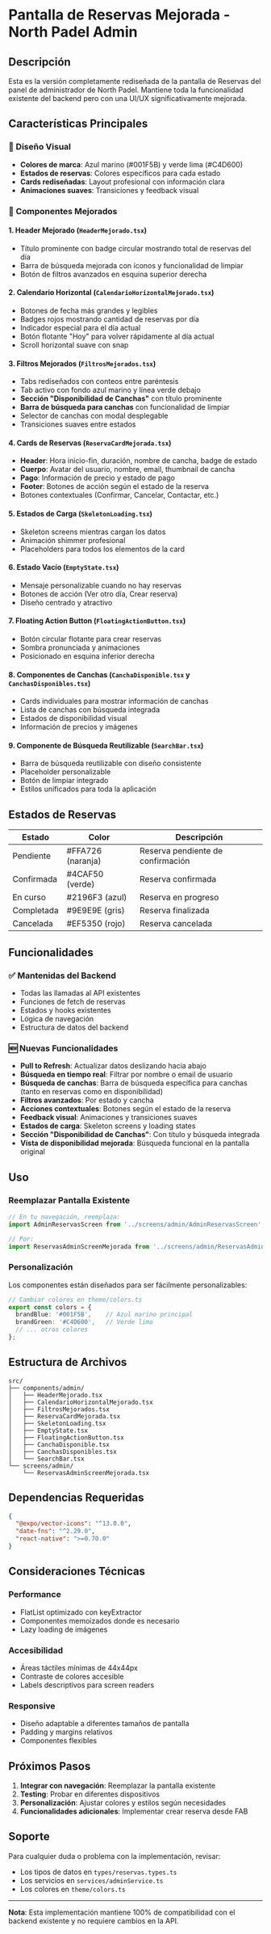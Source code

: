 # Pantalla de Reservas Mejorada - North Padel Admin

## Descripción
Esta es la versión completamente rediseñada de la pantalla de Reservas del panel de administrador de North Padel. Mantiene toda la funcionalidad existente del backend pero con una UI/UX significativamente mejorada.

## Características Principales

### 🎨 Diseño Visual
- **Colores de marca**: Azul marino (#001F5B) y verde lima (#C4D600)
- **Estados de reservas**: Colores específicos para cada estado
- **Cards rediseñadas**: Layout profesional con información clara
- **Animaciones suaves**: Transiciones y feedback visual

### 📱 Componentes Mejorados

#### 1. Header Mejorado (`HeaderMejorado.tsx`)
- Título prominente con badge circular mostrando total de reservas del día
- Barra de búsqueda mejorada con íconos y funcionalidad de limpiar
- Botón de filtros avanzados en esquina superior derecha

#### 2. Calendario Horizontal (`CalendarioHorizontalMejorado.tsx`)
- Botones de fecha más grandes y legibles
- Badges rojos mostrando cantidad de reservas por día
- Indicador especial para el día actual
- Botón flotante "Hoy" para volver rápidamente al día actual
- Scroll horizontal suave con snap

#### 3. Filtros Mejorados (`FiltrosMejorados.tsx`)
- Tabs rediseñados con conteos entre paréntesis
- Tab activo con fondo azul marino y línea verde debajo
- **Sección "Disponibilidad de Canchas"** con título prominente
- **Barra de búsqueda para canchas** con funcionalidad de limpiar
- Selector de canchas con modal desplegable
- Transiciones suaves entre estados

#### 4. Cards de Reservas (`ReservaCardMejorada.tsx`)
- **Header**: Hora inicio-fin, duración, nombre de cancha, badge de estado
- **Cuerpo**: Avatar del usuario, nombre, email, thumbnail de cancha
- **Pago**: Información de precio y estado de pago
- **Footer**: Botones de acción según el estado de la reserva
- Botones contextuales (Confirmar, Cancelar, Contactar, etc.)

#### 5. Estados de Carga (`SkeletonLoading.tsx`)
- Skeleton screens mientras cargan los datos
- Animación shimmer profesional
- Placeholders para todos los elementos de la card

#### 6. Estado Vacío (`EmptyState.tsx`)
- Mensaje personalizable cuando no hay reservas
- Botones de acción (Ver otro día, Crear reserva)
- Diseño centrado y atractivo

#### 7. Floating Action Button (`FloatingActionButton.tsx`)
- Botón circular flotante para crear reservas
- Sombra pronunciada y animaciones
- Posicionado en esquina inferior derecha

#### 8. Componentes de Canchas (`CanchaDisponible.tsx` y `CanchasDisponibles.tsx`)
- Cards individuales para mostrar información de canchas
- Lista de canchas con búsqueda integrada
- Estados de disponibilidad visual
- Información de precios y imágenes

#### 9. Componente de Búsqueda Reutilizable (`SearchBar.tsx`)
- Barra de búsqueda reutilizable con diseño consistente
- Placeholder personalizable
- Botón de limpiar integrado
- Estilos unificados para toda la aplicación

## Estados de Reservas

| Estado | Color | Descripción |
|--------|-------|-------------|
| Pendiente | #FFA726 (naranja) | Reserva pendiente de confirmación |
| Confirmada | #4CAF50 (verde) | Reserva confirmada |
| En curso | #2196F3 (azul) | Reserva en progreso |
| Completada | #9E9E9E (gris) | Reserva finalizada |
| Cancelada | #EF5350 (rojo) | Reserva cancelada |

## Funcionalidades

### ✅ Mantenidas del Backend
- Todas las llamadas al API existentes
- Funciones de fetch de reservas
- Estados y hooks existentes
- Lógica de navegación
- Estructura de datos del backend

### 🆕 Nuevas Funcionalidades
- **Pull to Refresh**: Actualizar datos deslizando hacia abajo
- **Búsqueda en tiempo real**: Filtrar por nombre o email de usuario
- **Búsqueda de canchas**: Barra de búsqueda específica para canchas (tanto en reservas como en disponibilidad)
- **Filtros avanzados**: Por estado y cancha
- **Acciones contextuales**: Botones según el estado de la reserva
- **Feedback visual**: Animaciones y transiciones suaves
- **Estados de carga**: Skeleton screens y loading states
- **Sección "Disponibilidad de Canchas"**: Con título y búsqueda integrada
- **Vista de disponibilidad mejorada**: Búsqueda funcional en la pantalla original

## Uso

### Reemplazar Pantalla Existente
```typescript
// En tu navegación, reemplaza:
import AdminReservasScreen from '../screens/admin/AdminReservasScreen';

// Por:
import ReservasAdminScreenMejorada from '../screens/admin/ReservasAdminScreenMejorada';
```

### Personalización
Los componentes están diseñados para ser fácilmente personalizables:

```typescript
// Cambiar colores en theme/colors.ts
export const colors = {
  brandBlue: '#001F5B',    // Azul marino principal
  brandGreen: '#C4D600',   // Verde lima
  // ... otros colores
};
```

## Estructura de Archivos

```
src/
├── components/admin/
│   ├── HeaderMejorado.tsx
│   ├── CalendarioHorizontalMejorado.tsx
│   ├── FiltrosMejorados.tsx
│   ├── ReservaCardMejorada.tsx
│   ├── SkeletonLoading.tsx
│   ├── EmptyState.tsx
│   ├── FloatingActionButton.tsx
│   ├── CanchaDisponible.tsx
│   ├── CanchasDisponibles.tsx
│   └── SearchBar.tsx
└── screens/admin/
    └── ReservasAdminScreenMejorada.tsx
```

## Dependencias Requeridas

```json
{
  "@expo/vector-icons": "^13.0.0",
  "date-fns": "^2.29.0",
  "react-native": ">=0.70.0"
}
```

## Consideraciones Técnicas

### Performance
- FlatList optimizado con keyExtractor
- Componentes memoizados donde es necesario
- Lazy loading de imágenes

### Accesibilidad
- Áreas táctiles mínimas de 44x44px
- Contraste de colores accesible
- Labels descriptivos para screen readers

### Responsive
- Diseño adaptable a diferentes tamaños de pantalla
- Padding y margins relativos
- Componentes flexibles

## Próximos Pasos

1. **Integrar con navegación**: Reemplazar la pantalla existente
2. **Testing**: Probar en diferentes dispositivos
3. **Personalización**: Ajustar colores y estilos según necesidades
4. **Funcionalidades adicionales**: Implementar crear reserva desde FAB

## Soporte

Para cualquier duda o problema con la implementación, revisar:
- Los tipos de datos en `types/reservas.types.ts`
- Los servicios en `services/adminService.ts`
- Los colores en `theme/colors.ts`

---

**Nota**: Esta implementación mantiene 100% de compatibilidad con el backend existente y no requiere cambios en la API.
